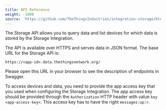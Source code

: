 ```yaml
---
title: API Reference
weight: -1000
source: 'https://github.com/TheThingsIndustries/integration-storage/blob/master/api/README.md'
---
```


The Storage API allows you to query data and list devices for which data is stored by the Storage Integration.

The API is available over HTTPS and serves data in JSON format. The base URL for the Storage API is:

```
https://<app-id>.data.thethingsnetwork.org/
```

Please open this URL in your browser to see the description of endpoints in Swagger.

To access devices and data, you need to provide the app access key that you used when configuring the Storage Integration. The app access key should be provided through the `Authorization` HTTP header with value `key <app-access-key>`. This access key has to have the right `messages:up:r`.
